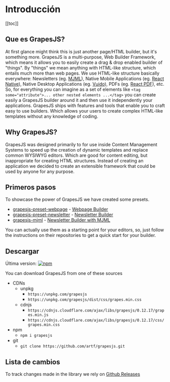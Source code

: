 # Introducción

[[toc]]

## Que es GrapesJS?
At first glance might think this is just another page/HTML builder, but it's something more. GrapesJS is a multi-purpose, Web Builder Framework, which means it allows you to easily create a drag & drop enabled builder of "things".  By "things" we mean anything with HTML-like structure, which entails much more than web pages. We use HTML-like structure basically everywhere: Newsletters (eg. [MJML](https://mjml.io/)), Native Mobile Applications (eg. [React Native](https://github.com/facebook/react-native)), Native Desktop Applications (eg. [Vuido](https://vuido.mimec.org)), PDFs (eg. [React PDF](https://github.com/diegomura/react-pdf)), etc. So, for everything you can imagine as a set of elements like `<tag some="attribute">... other nested elements ...</tag>` you can create easily a GrapesJS builder around it and then use it independently your applications.
GrapesJS ships with features and tools that enable you to craft easy to use builders. Which allows your users to create complex HTML-like templates without any knowledge of coding.





## Why GrapesJS?
GrapesJS was designed  primarily to for use inside Content Management Systems to speed up the creation of dynamic templates and replace common WYSIWYG editors. Which are good for content editing, but inappropriate for creating HTML structures. Instead of creating an application we decided to create an extensible framework that could be used by anyone for any purpose.





## Primeros pasos
To showcase the power of GrapesJS we have created some presets.

* [grapesjs-preset-webpage](https://github.com/artf/grapesjs-preset-webpage) - [Webpage Builder](http://artf.github.io/grapesjs/demo.html)
* [grapesjs-preset-newsletter](https://github.com/artf/grapesjs-preset-newsletter) - [Newsletter Builder](http://artf.github.io/grapesjs/demo-newsletter-editor.html)
* [grapesjs-mjml](https://github.com/artf/grapesjs-mjml) - [Newsletter Builder with MJML](http://artf.github.io/grapesjs/demo-mjml.html)

You can actually use them as a starting point for your editors, so, just follow the instructions on their repositories to get a quick start for your builder.





## Descargar

Última version: [![npm](https://img.shields.io/npm/v/grapesjs.svg?colorB=e67891)](https://www.npmjs.com/package/grapesjs)

You can download GrapesJS from one of these sources

* CDNs
  * unpkg
    * `https://unpkg.com/grapesjs`
    * `https://unpkg.com/grapesjs/dist/css/grapes.min.css`
  * cdnjs
    * `https://cdnjs.cloudflare.com/ajax/libs/grapesjs/0.12.17/grapes.min.js`
    * `https://cdnjs.cloudflare.com/ajax/libs/grapesjs/0.12.17/css/grapes.min.css`
* npm
  * `npm i grapesjs`
* git
  * `git clone https://github.com/artf/grapesjs.git`




## Lista de cambios

To track changes made in the library we rely on [Github Releases](https://github.com/artf/grapesjs/releases)


